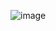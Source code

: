 ![image](https://user-images.githubusercontent.com/98183485/208245369-cc9594fd-0edb-43fa-b2ff-4e6e28fe6c05.png)

